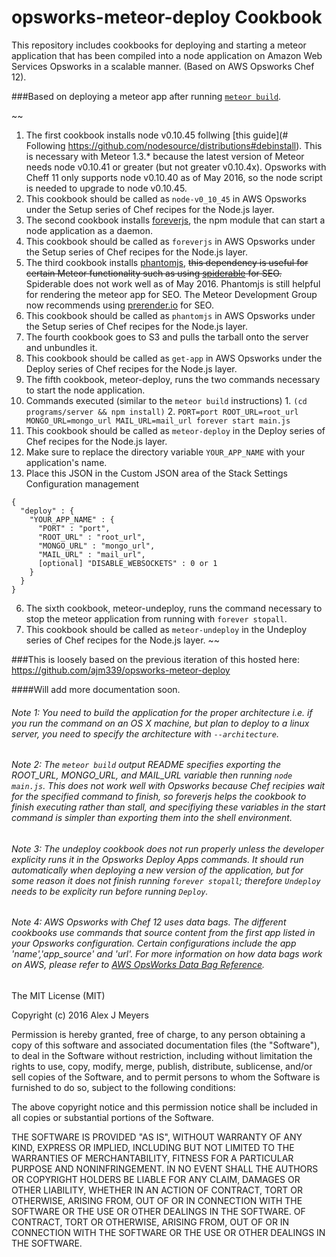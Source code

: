 opsworks-meteor-deploy Cookbook
===============================

This repository includes cookbooks for deploying and starting a meteor application that has been compiled into a node application on Amazon Web Services Opsworks in a scalable manner.  (Based on AWS Opsworks Chef 12).


###Based on deploying a meteor app after running [`meteor build`](http://guide.meteor.com/deployment.html#custom-deployment).  

~~
1. The first cookbook installs node v0.10.45 follwing [this guide](# Following https://github.com/nodesource/distributions#debinstall).  This is necessary with Meteor 1.3.* because the latest version of Meteor needs node v0.10.41 or greater (but not greater v0.10.4x).  Opsworks with Cheff 11 only supports node v0.10.40 as of May 2016, so the node script is needed to upgrade to node v0.10.45.
  1. This cookbook should be called as `node-v0_10_45` in AWS Opsworks under the Setup series of Chef recipes for the Node.js layer.
2. The second cookbook installs [foreverjs](https://github.com/foreverjs/forever), the npm module that can start a node application as a daemon.
  1. This cookbook should be called as `foreverjs` in AWS Opsworks under the Setup series of Chef recipes for the Node.js layer.
3. The third cookbook installs [phantomjs](http://phantomjs.org/), ~~this dependency is useful for certain Meteor functionality such as using [spiderable](https://atmospherejs.com/meteor/spiderable) for SEO.~~ Spiderable does not work well as of May 2016.  Phantomjs is still helpful for rendering the meteor app for SEO.  The Meteor Development Group now recommends using [prerender.io](https://prerender.io/) for SEO.
  1. This cookbook should be called as `phantomjs` in AWS Opsworks under the Setup series of Chef recipes for the Node.js layer.
4. The fourth cookbook goes to S3 and pulls the tarball onto the server and unbundles it.
  1. This cookbook should be called as `get-app` in AWS Opsworks under the Deploy series of Chef recipes for the Node.js layer.
5. The fifth cookbook, meteor-deploy, runs the two commands necessary to start the node application.
  1. Commands executed (similar to the `meteor build` instructions)
    1. `(cd programs/server && npm install)`
    2. `PORT=port ROOT_URL=root_url MONGO_URL=mongo_url MAIL_URL=mail_url forever start main.js`
  2. This cookbook should be called as `meteor-deploy` in the Deploy series of Chef recipes for the Node.js layer.
  3. Make sure to replace the directory variable `YOUR_APP_NAME` with your application's name.
  4. Place this JSON in the Custom JSON area of the Stack Settings Configuration management
  ```
  {
    "deploy" : {
      "YOUR_APP_NAME" : {
        "PORT" : "port",
        "ROOT_URL" : "root_url",
        "MONGO_URL" : "mongo_url",
        "MAIL_URL" : "mail_url",
        [optional] "DISABLE_WEBSOCKETS" : 0 or 1
      }
    }
  }
  ```
6. The sixth cookbook, meteor-undeploy, runs the command necessary to stop the meteor application from running with `forever stopall`.
  1. This cookbook should be called as `meteor-undeploy` in the Undeploy series of Chef recipes for the Node.js layer.
~~

###This is loosely based on the previous iteration of this hosted here: https://github.com/ajm339/opsworks-meteor-deploy

####Will add more documentation soon.

###### Note 1: You need to build the application for the proper architecture i.e. if you run the command on an OS X machine, but plan to deploy to a linux server, you need to specify the architecture with `--architecture`.


###### Note 2: The `meteor build` output README specifies exporting the ROOT_URL, MONGO_URL, and MAIL_URL variable then running `node main.js`.  This does not work well with Opsworks because Chef recipies wait for the specified command to finish, so foreverjs helps the cookbook to finish executing rather than stall, and specifiying these variables in the start command is simpler than exporting them into the shell environment.

###### Note 3: The undeploy cookbook does not run properly unless the developer explicity runs it in the Opsworks Deploy Apps commands.  It should run automatically when deploying a new version of the application, but for some reason it does not finish running `forever stopall`; therefore `Undeploy` needs to be explicity run before running `Deploy`.

###### Note 4: AWS Opsworks with Chef 12 uses data bags.  The different cookbooks use commands that source content from the first app listed in your Opsworks configuration.  Certain configurations include the app 'name','app_source' and 'url'.  For more information on how data bags work on AWS, please refer to [AWS OpsWorks Data Bag Reference](http://docs.aws.amazon.com/opsworks/latest/userguide/data-bags.html).



The MIT License (MIT)

Copyright (c) 2016 Alex J Meyers

Permission is hereby granted, free of charge, to any person obtaining a copy
of this software and associated documentation files (the "Software"), to deal
in the Software without restriction, including without limitation the rights
to use, copy, modify, merge, publish, distribute, sublicense, and/or sell
copies of the Software, and to permit persons to whom the Software is
furnished to do so, subject to the following conditions:

The above copyright notice and this permission notice shall be included in
all copies or substantial portions of the Software.

THE SOFTWARE IS PROVIDED "AS IS", WITHOUT WARRANTY OF ANY KIND, EXPRESS OR
IMPLIED, INCLUDING BUT NOT LIMITED TO THE WARRANTIES OF MERCHANTABILITY,
FITNESS FOR A PARTICULAR PURPOSE AND NONINFRINGEMENT. IN NO EVENT SHALL THE
AUTHORS OR COPYRIGHT HOLDERS BE LIABLE FOR ANY CLAIM, DAMAGES OR OTHER
LIABILITY, WHETHER IN AN ACTION OF CONTRACT, TORT OR OTHERWISE, ARISING FROM,
OUT OF OR IN CONNECTION WITH THE SOFTWARE OR THE USE OR OTHER DEALINGS IN
THE SOFTWARE.
OF CONTRACT, TORT OR OTHERWISE, ARISING FROM,
OUT OF OR IN CONNECTION WITH THE SOFTWARE OR THE USE OR OTHER DEALINGS IN
THE SOFTWARE.
